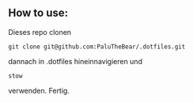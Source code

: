 ## How to use:

Dieses repo clonen

    git clone git@github.com:PaluTheBear/.dotfiles.git

dannach in .dotfiles hineinnavigieren und

    stow

verwenden. Fertig.
